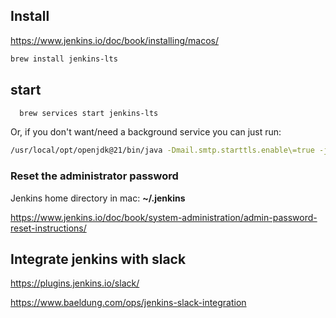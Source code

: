## Install
https://www.jenkins.io/doc/book/installing/macos/

```bash
brew install jenkins-lts
```
## start
```bash
  brew services start jenkins-lts
```

Or, if you don't want/need a background service you can just run:
```bash
/usr/local/opt/openjdk@21/bin/java -Dmail.smtp.starttls.enable\=true -jar /usr/local/opt/jenkins-lts/libexec/jenkins.war --httpListenAddress\=127.0.0.1 --httpPort\=8080
```

### Reset the administrator password
Jenkins home directory in mac: **~/.jenkins**

https://www.jenkins.io/doc/book/system-administration/admin-password-reset-instructions/



## Integrate jenkins with slack
https://plugins.jenkins.io/slack/

https://www.baeldung.com/ops/jenkins-slack-integration
